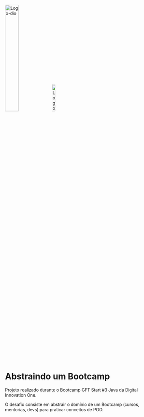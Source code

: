 <p id="container" float="left" margin=60px>
  <img alt="Logo-dio" height=30% width=30% src="https://dio-events-bucket.s3.amazonaws.com/wp-content/uploads/2021/11/05170637/dio-fs-1.png"/>
  <img alt="Logo-Boot" height=15% width=15% src="https://hermes.digitalinnovation.one/tracks/3facb943-9a95-4c47-baa2-885fddf5f87f.png"/>
</p>

# Abstraindo um Bootcamp
Projeto realizado durante o Bootcamp GFT Start #3 Java da Digital Innovation One.

O desafio consiste em abstrair o domínio de um Bootcamp (cursos, mentorias, devs) para praticar conceitos de POO.
